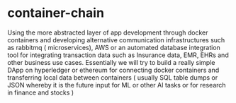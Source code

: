 # container-chain
Using the more abstracted layer of app development through docker containers and developing alternative communication infrastructures such as rabbitmq ( microservices), AWS or an automated database integration tool for integrating transaction data such as Insurance data, EMR, EHRs and other business use cases. Essentially we will try to build a really simple DApp on hyperledger or ethereum for connecting docker containers and transferring local data between containers ( usually SQL table dumps or JSON whereby it is the future input for ML or other AI tasks or for research in finance and stocks )
